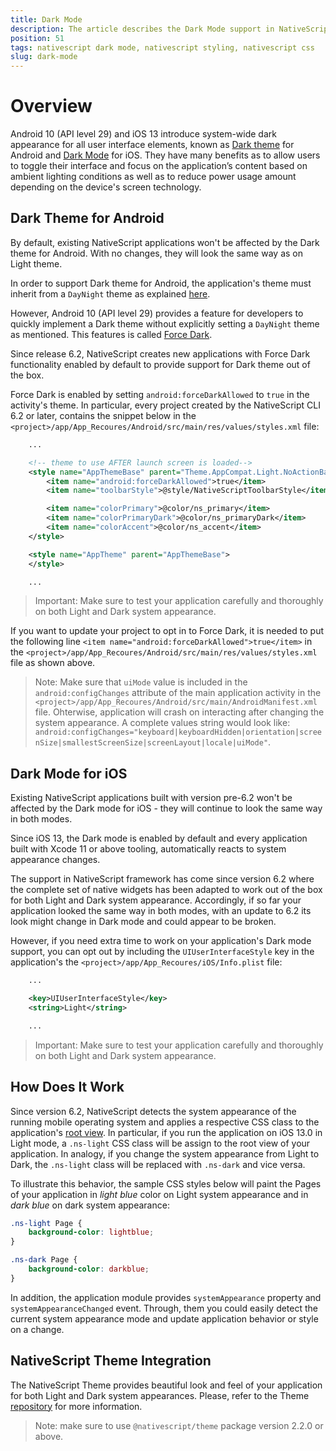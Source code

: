 ```yaml
---
title: Dark Mode
description: The article describes the Dark Mode support in NativeScript.
position: 51
tags: nativescript dark mode, nativescript styling, nativescript css
slug: dark-mode
---
```


# Overview

Android 10 (API level 29) and iOS 13 introduce system-wide dark appearance for all user interface elements, known as [Dark theme](https://developer.android.com/guide/topics/ui/look-and-feel/darktheme) for Android and [Dark Mode](https://developer.apple.com/documentation/appkit/supporting_dark_mode_in_your_interface) for iOS. They have many benefits as to allow users to toggle their interface and focus on the application’s content based on ambient lighting conditions as well as to reduce power usage amount depending on the device's screen technology.

## Dark Theme for Android

By default, existing NativeScript applications won't be affected by the Dark theme for Android. With no changes, they will look the same way as on Light theme.

In order to support Dark theme for Android, the application's theme must inherit from a `DayNight` theme as explained [here](https://developer.android.com/guide/topics/ui/look-and-feel/darktheme#supporting_dark_theme_in_your_app).

However, Android 10 (API level 29) provides a feature for developers to quickly implement a Dark theme without explicitly setting a `DayNight` theme as mentioned. This features is called [Force Dark](https://developer.android.com/guide/topics/ui/look-and-feel/darktheme#force_dark).

Since release 6.2, NativeScript creates new applications with Force Dark functionality enabled by default to provide support for Dark theme out of the box.

Force Dark is enabled by setting `android:forceDarkAllowed` to `true` in the activity's theme. In particular, every project created by the NativeScript CLI 6.2 or later, contains the snippet below in the `<project>/app/App_Recoures/Android/src/main/res/values/styles.xml` file:

```xml
    ...

    <!-- theme to use AFTER launch screen is loaded-->
    <style name="AppThemeBase" parent="Theme.AppCompat.Light.NoActionBar">
        <item name="android:forceDarkAllowed">true</item>
        <item name="toolbarStyle">@style/NativeScriptToolbarStyle</item>

        <item name="colorPrimary">@color/ns_primary</item>
        <item name="colorPrimaryDark">@color/ns_primaryDark</item>
        <item name="colorAccent">@color/ns_accent</item>
    </style>

    <style name="AppTheme" parent="AppThemeBase">
    </style>

    ...
```

> Important: Make sure to test your application carefully and thoroughly on both Light and Dark system appearance.

If you want to update your project to opt in to Force Dark, it is needed to put the following line `<item name="android:forceDarkAllowed">true</item>` in the `<project>/app/App_Recoures/Android/src/main/res/values/styles.xml` file as shown above.

> Note: Make sure that `uiMode` value is included in the `android:configChanges` attribute of the main application activity in the `<project>/app/App_Recoures/Android/src/main/AndroidManifest.xml` file. Ohterwise, application will crash on interacting after changing the system appearance. A complete values string would look like: `android:configChanges="keyboard|keyboardHidden|orientation|screenSize|smallestScreenSize|screenLayout|locale|uiMode"`.

## Dark Mode for iOS

Existing NativeScript applications built with version pre-6.2 won't be affected by the Dark mode for iOS - they will continue to look the same way in both modes.

Since iOS 13, the Dark mode is enabled by default and every application built with Xcode 11 or above tooling, automatically reacts to system appearance changes.

The support in NativeScript framework has come since version 6.2 where the complete set of native widgets has been adapted to work out of the box for both Light and Dark system appearance. Accordingly, if so far your application looked the same way in both modes, with an update to 6.2 its look might change in Dark mode and could appear to be broken.

However, if you need extra time to work on your application's Dark mode support, you can opt out by including the `UIUserInterfaceStyle` key in the application's the `<project>/app/App_Recoures/iOS/Info.plist` file:

```xml
    ...

    <key>UIUserInterfaceStyle</key>
	<string>Light</string>

    ...
```

> Important: Make sure to test your application carefully and thoroughly on both Light and Dark system appearance.

## How Does It Work

Since version 6.2, NativeScript detects the system appearance of the running mobile operating system and applies a respective CSS class to the application's [root view](https://docs.nativescript.org/ui/styling#root-views-css-classes). In particular, if you run the application on iOS 13.0 in Light mode, a `.ns-light` CSS class will be assign to the root view of your application. In analogy, if you change the system appearance from Light to Dark, the `.ns-light` class will be replaced with `.ns-dark` and vice versa.

To illustrate this behavior, the sample CSS styles below will paint the Pages of your application in *light blue* color on Light system appearance and in *dark blue* on dark system appearance:

```css
.ns-light Page {
    background-color: lightblue;
}

.ns-dark Page {
    background-color: darkblue;
}
```

In addition, the application module provides `systemAppearance` property and `systemAppearanceChanged` event. Through, them you could easily detect the current system appearance mode and update application behavior or style on a change.

## NativeScript Theme Integration

The NativeScript Theme provides beautiful look and feel of your application for both Light and Dark system appearances. Please, refer to the Theme [repository](https://github.com/NativeScript/theme) for more information.

> Note: make sure to use `@nativescript/theme` package version 2.2.0 or above.
